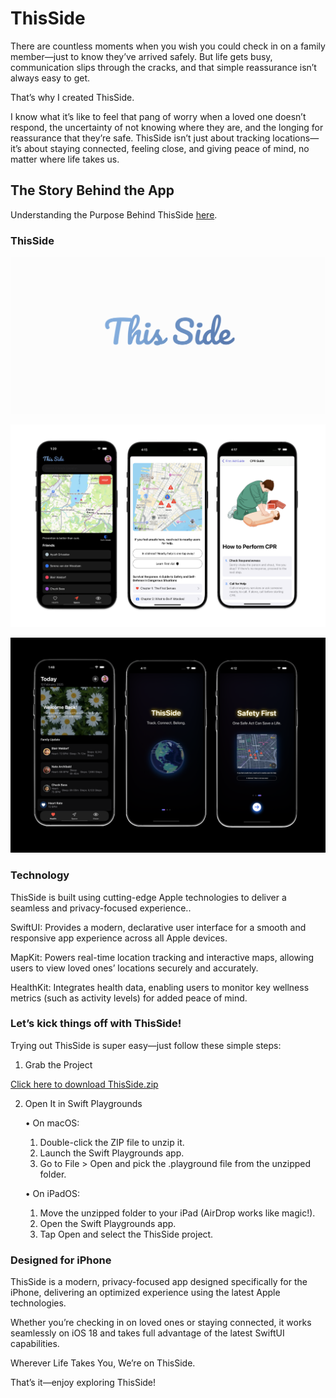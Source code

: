 # ThisSide
There are countless moments when you wish you could check in on a family member—just to know they’ve arrived safely. But life gets busy, communication slips through the cracks, and that simple reassurance isn’t always easy to get.

That’s why I created ThisSide.

I know what it’s like to feel that pang of worry when a loved one doesn’t respond, the uncertainty of not knowing where they are, and the longing for reassurance that they’re safe. ThisSide isn’t just about tracking locations—it’s about staying connected, feeling close, and giving peace of mind, no matter where life takes us.

## The Story Behind the App

Understanding the Purpose Behind ThisSide [here](https://github.com/ayushshrivastv/ThisSide/blob/main/ThisSide.pdf).

### ThisSide
![ThisSide Icon](https://github.com/ayushshrivastv/ThisSide/blob/main/WelcomeImage.png)

![ThisSide](https://github.com/ayushshrivastv/ThisSide/blob/main/ThisSide.png)

![ThisSide P2](https://github.com/ayushshrivastv/ThisSide/blob/main/ThisSide%20P2.png)

### Technology 
ThisSide is built using cutting-edge Apple technologies to deliver a seamless and privacy-focused experience..

SwiftUI: Provides a modern, declarative user interface for a smooth and responsive app experience across all Apple devices.

MapKit: Powers real-time location tracking and interactive maps, allowing users to view loved ones’ locations securely and accurately.

HealthKit: Integrates health data, enabling users to monitor key wellness metrics (such as activity levels) for added peace of mind.

### Let’s kick things off with ThisSide!

Trying out ThisSide is super easy—just follow these simple steps:

1. Grab the Project

 [Click here to download ThisSide.zip](https://github.com/ayushshrivastv/ThisSide/raw/main/ThisSide.zip)

2. Open It in Swift Playgrounds

	•	On macOS:
	1.	Double-click the ZIP file to unzip it.
	2.	Launch the Swift Playgrounds app.
	3.	Go to File > Open and pick the .playground file from the unzipped folder.

	•	On iPadOS:
	1.	Move the unzipped folder to your iPad (AirDrop works like magic!).
	2.	Open the Swift Playgrounds app.
	3.	Tap Open and select the ThisSide project.

### Designed for iPhone 

ThisSide is a modern, privacy-focused app designed specifically for the iPhone, delivering an optimized experience using the latest Apple technologies.

Whether you’re checking in on loved ones or staying connected, it works seamlessly on iOS 18 and takes full advantage of the latest SwiftUI capabilities.

Wherever Life Takes You, We’re on ThisSide.

That’s it—enjoy exploring ThisSide!
